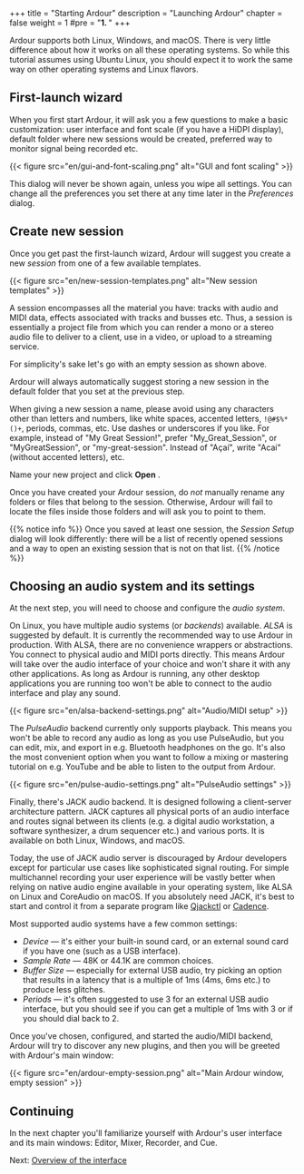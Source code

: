 +++
title = "Starting Ardour"
description = "Launching Ardour"
chapter = false
weight = 1
#pre = "<b>1. </b>"
+++

Ardour supports both Linux, Windows, and macOS. There is very little difference about how it works on all these operating systems. So while this tutorial assumes using Ubuntu Linux, you should expect it to work the same way on other operating systems and Linux flavors.

## First-launch wizard

When you first start Ardour, it will ask you a few questions to make a basic customization: user interface and font scale (if you have a HiDPI display), default folder where new sessions would be created, preferred way to monitor signal being recorded etc.

{{< figure src="en/gui-and-font-scaling.png" alt="GUI and font scaling" >}}

This dialog will never be shown again, unless you wipe all settings. You can change all the preferences you set there at any time later in the _Preferences_ dialog.

## Create new session

Once you get past the first-launch wizard, Ardour will suggest you create a new _session_ from one of a few available templates.

{{< figure src="en/new-session-templates.png" alt="New session templates" >}}

A session encompasses all the material you have: tracks with audio and MIDI data, effects associated with tracks and busses etc. Thus, a session is essentially a project file from which you can render a mono or a stereo audio file to deliver to a client, use in a video, or upload to a streaming service.

For simplicity's sake let's go with an empty session as shown above.

Ardour will always automatically suggest storing a new session in the default folder that you set at the previous step.

When giving a new session a name, please avoid using any characters other than letters and numbers, like white spaces, accented letters, `!@#$%*()+`, periods, commas, etc. Use dashes or underscores if you like. For example, instead of "My Great Session!", prefer "My_Great_Session", or "MyGreatSession", or "my-great-session". Instead of "Açaí", write "Acai" (without accented letters), etc.

Name your new project and click **Open** .

Once you have created your Ardour session, do _not_ manually rename any folders or files that belong to the session. Otherwise, Ardour will fail to locate the files inside those folders and will ask you to point to them.

{{% notice info %}}
Once you saved at least one session, the _Session Setup_ dialog will look differently: there will be a list of recently opened sessions and a way to open an existing session that is not on that list.
{{% /notice %}}

## Choosing an audio system and its settings

At the next step, you will need to choose and configure the _audio system_.

On Linux, you have multiple audio systems (or _backends_) available. _ALSA_ is
suggested by default. It is currently the recommended way to use Ardour in
production. With ALSA, there are no convenience wrappers or abstractions. You
connect to physical audio and MIDI ports directly. This means Ardour will take
over the audio interface of your choice and won't share it with any other
applications. As long as Ardour is running, any other desktop applications you
are running too won't be able to connect to the audio interface and play any
sound.

{{< figure src="en/alsa-backend-settings.png" alt="Audio/MIDI setup" >}}

The _PulseAudio_ backend currently only supports playback. This means you won't
be able to record any audio as long as you use PulseAudio, but you can edit,
mix, and export in e.g. Bluetooth headphones on the go. It's also the most
convenient option when you want to follow a mixing or mastering tutorial on e.g.
YouTube and be able to listen to the output from Ardour.

{{< figure src="en/pulse-audio-settings.png" alt="PulseAudio settings" >}}

Finally, there's JACK audio backend. It is designed following a client-server
architecture pattern. JACK captures all physical ports of an audio interface and
routes signal between its clients (e.g. a digital audio workstation, a software
synthesizer, a drum sequencer etc.) and various ports. It is available on both
Linux, Windows, and macOS.

Today, the use of JACK audio server is discouraged by Ardour developers except
for particular use cases like sophisticated signal routing. For simple
multichannel recording your user experience will be vastly better when relying
on native audio engine available in your operating system, like ALSA on Linux
and CoreAudio on macOS. If you absolutely need JACK, it's best to start and
control it from a separate program like
[Qjackctl](https://qjackctl.sourceforge.io/) or
[Cadence](https://kx.studio/Applications:Cadence).

Most supported audio systems have a few common settings:

- _Device_ — it's either your built-in sound card, or an external sound card if
you have one (such as a USB interface).
- _Sample Rate_ — 48K or 44.1K are common choices.
- _Buffer Size_ — especially for external USB audio, try picking an option that
results in a latency that is a multiple of 1ms (4ms, 6ms etc.) to produce less glitches.
- _Periods_ — it's often suggested to use 3 for an external USB audio interface,
but you should see if you can get a multiple of 1ms with 3 or if you should dial
back to 2.

Once you've chosen, configured, and started the audio/MIDI backend, Ardour will
try to discover any new plugins, and then you will be greeted with Ardour's main
window:

{{< figure src="en/ardour-empty-session.png" alt="Main Ardour window, empty session" >}}

## Continuing

In the next chapter you'll familiarize yourself with Ardour's user interface and its main windows: Editor, Mixer, Recorder, and Cue.

Next: [Overview of the interface](../overview-of-the-interface)
